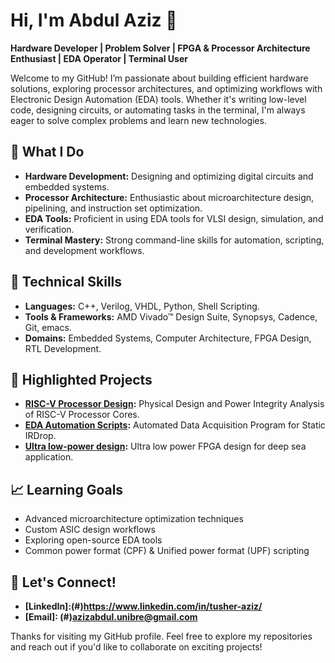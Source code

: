 # Hi, I'm Abdul Aziz 👋

**Hardware Developer | Problem Solver | FPGA & Processor Architecture Enthusiast | EDA Operator | Terminal User**


Welcome to my GitHub! I’m passionate about building efficient hardware solutions, exploring processor architectures, and optimizing workflows with Electronic Design Automation (EDA) tools. Whether it's writing low-level code, designing circuits, or automating tasks in the terminal, I'm always eager to solve complex problems and learn new technologies.

## 🚀 **What I Do**
- **Hardware Development:** Designing and optimizing digital circuits and embedded systems.
- **Processor Architecture:** Enthusiastic about microarchitecture design, pipelining, and instruction set optimization.
- **EDA Tools:** Proficient in using EDA tools for VLSI design, simulation, and verification.
- **Terminal Mastery:** Strong command-line skills for automation, scripting, and development workflows.

## 🔧 **Technical Skills**
- **Languages:** C++, Verilog, VHDL, Python, Shell Scripting.
- **Tools & Frameworks:** AMD Vivado™ Design Suite, Synopsys, Cadence, Git, emacs.
- **Domains:** Embedded Systems, Computer Architecture, FPGA Design, RTL Development.

## 📂 **Highlighted Projects**
- **[RISC-V Processor Design](#):** Physical Design and Power Integrity Analysis of RISC-V Processor Cores.
- **[EDA Automation Scripts](#):** Automated Data Acquisition Program for Static IRDrop.
- **[Ultra low-power design](#):** Ultra low power FPGA design for deep sea application.

## 📈 **Learning Goals**
- Advanced microarchitecture optimization techniques
- Custom ASIC design workflows
- Exploring open-source EDA tools
- Common power format (CPF) & Unified power format (UPF) scripting

## 🤝 **Let's Connect!**
- **[LinkedIn]:(#)https://www.linkedin.com/in/tusher-aziz/**  
- **[Email]: (#)azizabdul.unibre@gmail.com**  

Thanks for visiting my GitHub profile. Feel free to explore my repositories and reach out if you'd like to collaborate on exciting projects!


